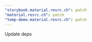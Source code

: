 ```yaml
---
"storybook.material.resrc.ch": patch
"material.resrc.ch": patch
"temp-demo.material.resrc.ch": patch
---
```


Update deps
